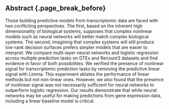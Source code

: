 ## Abstract {.page_break_before}

Those building predictive models from transcriptomic data are faced with two conflicting perspectives.
The first, based on the inherent high dimensionality of biological systems, supposes that complex nonlinear models such as neural networks will better match complex biological systems.
The second, imagining that complex systems will still produce low-rank decision surfaces prefers simpler models that are easier to interpret.
We compare multi-layer neural networks and logistic regression across multiple prediction tasks on GTEx and Recount3 datasets and find evidence in favor of both possibilities.
We verified the presence of nonlinear signal for transcriptomic prediction tasks by removing the predictive linear signal with Limma.
This experiment ablates the performance of linear methods but not non-linear ones.
However, we also found that the presence of nonlinear signal was not necessarily sufficient for neural networks to outperform logistic regression.
Our results demonstrate that while neural networks may be useful for making predictions from gene expression data, including a linear baseline model is critical.
